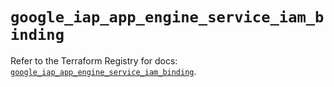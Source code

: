 # `google_iap_app_engine_service_iam_binding`

Refer to the Terraform Registry for docs: [`google_iap_app_engine_service_iam_binding`](https://registry.terraform.io/providers/hashicorp/google-beta/5.39.1/docs/resources/google_iap_app_engine_service_iam_binding).
